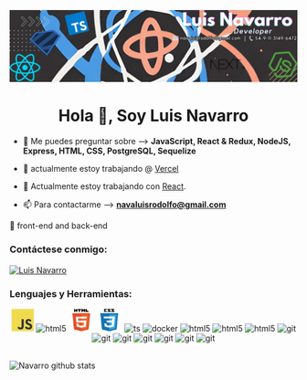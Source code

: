 ![Banner](https://github.com/luisnava6667/luisnava6667/blob/main/Banner.png)
### <h1 align="center">Hola 👋, Soy Luis Navarro</h1>

- 💬 Me puedes preguntar sobre --> **JavaScript, React & Redux, NodeJS, Express, HTML, CSS, PostgreSQL, Sequelize**

- 🔭 actualmente estoy trabajando @ [Vercel](https://vercel.com)
 
- 🌱 Actualmente estoy trabajando con [React](https://reactjs.org).

- 📫 Para contactarme --> **navaluisrodolfo@gmail.com**

:rocket: front-end and back-end
<h3 align="left">Contáctese conmigo:</h3>
<a href="https://linkedin.com/in/luisnavarro-fullstack" target="blank"><img align="center" src="https://www.vectorlogo.zone/logos/linkedin/linkedin-icon.svg" alt="Luis Navarro" height="30" width="40" /></a>
</p>



<h3 align="left">Lenguajes y Herramientas:</h3>
<div align="center"> 
    <img src="https://raw.githubusercontent.com/devicons/devicon/master/icons/javascript/javascript-original.svg" alt="javascript" width="40" height="40"/>  
    <img src="https://upload.wikimedia.org/wikipedia/commons/thumb/4/47/React.svg/512px-React.svg.png" alt="html5" width="45" height="40"/> 
    <img src="https://raw.githubusercontent.com/devicons/devicon/master/icons/html5/html5-original-wordmark.svg" alt="html5" width="45" height="40"/> 
    <img src="https://raw.githubusercontent.com/devicons/devicon/master/icons/css3/css3-original-wordmark.svg" alt="css3" width="45" height="40"/> 
    <img src="https://skillicons.dev/icons?i=ts" alt="ts" width="40" height="40" />
    <img src="https://skillicons.dev/icons?i=docker" alt="docker" width="40" height="40" />    
    <img src="https://cdn.worldvectorlogo.com/logos/nodejs-icon.svg" alt="html5" width="40" height="40"/>
    <img src="https://www.vectorlogo.zone/logos/mongodb/mongodb-ar21.svg" alt="html5" width="95" height="45"/> 
    <img src="https://www.vectorlogo.zone/logos/postgresql/postgresql-icon.svg" alt="html5" width="40" height="40"/> 
    <img src="https://www.vectorlogo.zone/logos/git-scm/git-scm-icon.svg" alt="git" width="40" height="40"/> 
    <img src="https://www.vectorlogo.zone/logos/getpostman/getpostman-icon.svg" alt="git" width="40" height="40"/>
    <img src="https://www.vectorlogo.zone/logos/getbootstrap/getbootstrap-icon.svg" alt="git" width="40" height="40"/>
    <img src="https://www.vectorlogo.zone/logos/nodejs/nodejs-horizontal.svg" alt="git" width="40" height="40"/>
    <img src="https://www.vectorlogo.zone/logos/sequelizejs/sequelizejs-icon.svg" alt="git" width="40" height="40"/>
    <img src="https://www.vectorlogo.zone/logos/sqlite/sqlite-icon.svg" alt="git" width="40" height="40"/>
    <img src="https://www.vectorlogo.zone/logos/js_webpack/js_webpack-icon.svg" alt="git" width="40" height="40"/>
  
</div>



<!-- <h3 align="center">Connect with me:</h3>
<div align="center">
    [image](https://img.shields.io/badge/LinkedIn-0077B5?style=for-the-badge&logo=linkedin&logoColor=white)(https://www.linkedin.com/in/luis-navarro-282858243/)
    [image](https://img.shields.io/badge/Gmail-D14836?style=for-the-badge&logo=gmail&logoColor=white)(mailto:navaluisrodolfo@gmail.com)
 </div> -->
<br />

![Navarro github stats](https://github-readme-stats.vercel.app/api?username=luisnava6667&show_icons=true&theme=tokyonight)
